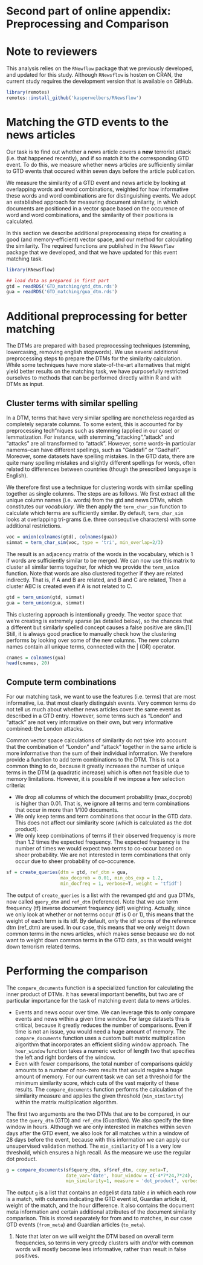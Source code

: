 Second part of online appendix: Preprocessing and Comparison
================

# Note to reviewers

This analysis relies on the `RNewflow` package that we previously
developed, and updated for this study. Although `RNewsflow` is hosten on
CRAN, the current study requires the development version that is
available on GitHub.

``` r
library(remotes)
remotes::install_github('kasperwelbers/RNewsflow')
```

# Matching the GTD events to the news articles

Our task is to find out whether a news article covers a **new**
terrorist attack (i.e. that happened recently), and if so match it to
the corresponding GTD event. To do this, we measure whether news
articles are sufficiently similar to GTD events that occured within
seven days before the article publication.

We measure the similarity of a GTD event and news article by looking at
overlapping words and word combinations, weighted for how informative
these words and word combinations are for distinguishing events. We
adopt an established approach for measuring document similarity, in
which documents are positioned in a vector space based on the occurence
of word and word combinations, and the similarity of their positions is
calculated.

In this section we describe additional preprocessing steps for creating
a good (and memory-efficient) vector space, and our method for
calculating the similarity. The required functions are published in the
`RNewsflow` package that we developed, and that we have updated for this
event matching task.

``` r
library(RNewsflow)
```

``` r
## load data as prepared in first part
gtd = readRDS('GTD_matching/gtd_dtm.rds')
gua = readRDS('GTD_matching/gua_dtm.rds')
```

# Additional preprocessing for better matching

The DTMs are prepared with based preprocessing techniques (stemming,
lowercasing, removing english stopwords). We use several additional
preprocessing steps to prepare the DTMs for the similarity calculation.
While some techniques have more state-of-the-art alternatives that might
yield better results on the matching task, we have purposefully
restricted ourselves to methods that can be performed directly within R
and with DTMs as input.

## Cluster terms with similar spelling

In a DTM, terms that have very similar spelling are nonetheless regarded
as completely separate columns. To some extent, this is accounted for by
preprocessing tech“niques such as stemming (applied in our case) or
lemmatization. For instance, with stemming,”attacking“,”attack" and
“attacks” are all transformed to “attack”. However, some words–in
particular namems–can have different spellings, such as “Gaddafi” or
“Gadhafi”. Moreover, some datasets have spelling mistakes. In the GTD
data, there are quite many spelling mistakes and slightly different
spellings for words, often related to differences between countries
(though the prescribed language is English).

We therefore first use a technique for clustering words with similar
spelling together as single columns. The steps are as follows. We first
extract all the unique column names (i.e. words) from the gtd and news
DTMs, which constitutes our *vocabulary*. We then apply the
`term_char_sim` function to calculate which terms are sufficiently
similar. By default, `term_char_sim` looks at overlapping tri-grams
(i.e. three consequtive characters) with some additional restrictions.

``` r
voc = union(colnames(gtd), colnames(gua))  
simmat = term_char_sim(voc, type = 'tri', min_overlap=2/3)
```

The result is an adjacency matrix of the words in the vocabulary, which
is 1 if words are sufficiently similar to be merged. We can now use this
matrix to cluster all similar terms together, for which we provide the
`term_union` function. Note that words are also clustered together if
they are related indirectly. That is, if A and B are related, and B and
C are related, Then a cluster ABC is created even if A is not related to
C.

``` r
gtd = term_union(gtd, simmat)               
gua = term_union(gua, simmat)               
```

This clustering approach is intentionally greedy. The vector space that
we’re creating is extremely sparse (as detailed below), so the chances
that a different but similarly spelled concept causes a false positive
are slim.\[1\] Still, it is always good practice to manually check how
the clustering performs by looking over some of the new columns. The new
column names contain all unique terms, connected with the | (OR)
operator.

``` r
cnames = colnames(gua)    
head(cnames, 20)    
```

## Compute term combinations

For our matching task, we want to use the features (i.e. terms) that are
most informative, i.e. that most clearly distinguish events. Very common
terms do not tell us much about whether news articles cover the same
event as described in a GTD entry. However, some terms such as “London”
and “attack” are not very informative on their own, but very informative
combined: the London attacks.

Common vector space calculations of similarity do not take into account
that the combination of “London” and “attack” together in the same
article is more informative than the sum of their individual
information. We therefore provide a function to add term combinations to
the DTM. This is not a common thing to do, because it greatly increases
the number of unique terms in the DTM (a quadratic increase) which is
often not feasible due to memory limitations. However, it is possible if
we impose a few selection criteria:

  - We drop all columns of which the document probability (max\_docprob)
    is higher than 0.01. That is, we ignore all terms and term
    combinations that occur in more than 1/100 documents.
  - We only keep terms and term combinations that occur in the GTD data.
    This does not affect our similarity score (which is calculated as
    the dot product).
  - We only keep combinations of terms if their observed frequency is
    more than 1.2 times the expected frequency. The expected frequency
    is the number of times we would expect two terms to co-occur based
    on sheer probability. We are not interested in term combinations
    that only occur due to sheer probability of co-occurence.

<!-- end list -->

``` r
sf = create_queries(dtm = gtd, ref_dtm = gua, 
                    max_docprob = 0.01, min_obs_exp = 1.2, 
                    min_docfreq = 1, verbose=T, weight = 'tfidf')
```

The output of `create_queries` is a list with the revamped gtd and gua
DTMs, now called `query_dtm` and `ref_dtm` (reference). Note that we use
term frequency (tf) inverse document frequency (idf) weighting.
Actually, since we only look at whether or not terms occur (tf is 0 or
1), this means that the weight of each term is its idf. By default, only
the idf scores of the reference dtm (ref\_dtm) are used. In our case,
this means that we only weight down common terms in the news articles,
which makes sense because we do not want to weight down common terms in
the GTD data, as this would weight down terrorism related terms.

# Performing the comparison

The `compare_documents` function is a specialized function for
calculating the inner product of DTMs. It has several important
benefits, but two are of particular importance for the task of matching
event data to news articles.

  - Events and news occur over time. We can leverage this to only
    compare events and news within a given time window. For large
    datasets this is critical, because it greatly reduces the number of
    comparisons. Even if time is not an issue, you would need a huge
    amount of memory. The `compare_documents` function uses a custom
    built matrix multiplication algorithm that incorporates an efficient
    sliding window approach. The `hour_window` function takes a numeric
    vector of length two that specifies the left and right borders of
    the window.
  - Even with fewer comparisons, the total number of comparisons quickly
    amounts to a number of non-zero results that would require a huge
    amount of memory. For our current task we can set a threshold for
    the minimum similarity score, which cuts of the vast majority of
    these results. The `compare_documents` function performs the
    calculation of the similarity measure and applies the given
    threshold (`min_similarity`) within the matrix multiplication
    algorithm.

The first two arguments are the two DTMs that are to be compared, in our
case the `query_dtm` (GTD) and `ref_dtm` (Guardian). We also specify the
time window in hours. Although we are only interested in matches within
seven days after the GTD event, we also look for all matches within a
window of 28 days before the event, because with this information we can
apply our unsupervised validation method. The `min_similarity` of 1 is a
very low threshold, which ensures a high recall. As the measure we use
the regular dot product.

``` r
g = compare_documents(sf$query_dtm, sf$ref_dtm, copy_meta=T, 
                      date_var='date', hour_window = c(-4*7*24,7*24), 
                      min_similarity=1, measure = 'dot_product', verbose=T)
```

The output `g` is a list that contains an edgelist data.table `d` in
which each row is a match, with columns indicating the GTD event id,
Guardian article id, weight of the match, and the hour difference. It
also contains the document meta information and certain additional
attributes of the document similarity comparison. This is stored
separately for from and to matches, in our case GTD events (`from_meta`)
and Guardian articles (`to_meta`).

1.  Note that later on we will weight the DTM based on overall term
    frequencies, so terms in very greedy clusters with and/or with
    common words will mostly become less informative, rather than result
    in false positives.
